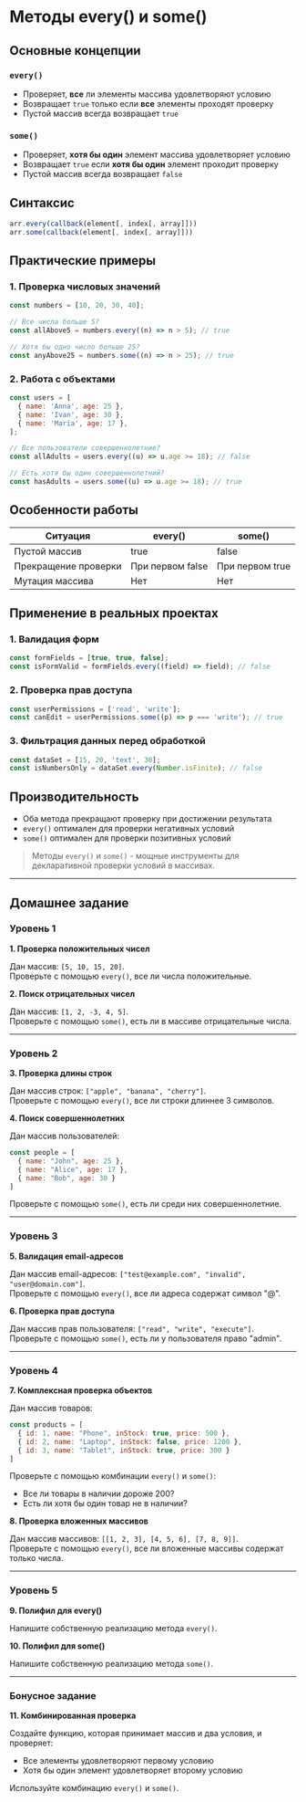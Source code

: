 # Методы every() и some()

## Основные концепции

### `every()`

- Проверяет, **все** ли элементы массива удовлетворяют условию
- Возвращает `true` только если **все** элементы проходят проверку
- Пустой массив всегда возвращает `true`

### `some()`

- Проверяет, **хотя бы один** элемент массива удовлетворяет условию
- Возвращает `true` если **хотя бы один** элемент проходит проверку
- Пустой массив всегда возвращает `false`

## Синтаксис

```javascript
arr.every(callback(element[, index[, array]]))
arr.some(callback(element[, index[, array]]))
```

## Практические примеры

### 1. Проверка числовых значений

```javascript
const numbers = [10, 20, 30, 40];

// Все числа больше 5?
const allAbove5 = numbers.every((n) => n > 5); // true

// Хотя бы одно число больше 25?
const anyAbove25 = numbers.some((n) => n > 25); // true
```

### 2. Работа с объектами

```javascript
const users = [
  { name: 'Anna', age: 25 },
  { name: 'Ivan', age: 30 },
  { name: 'Maria', age: 17 },
];

// Все пользователи совершеннолетние?
const allAdults = users.every((u) => u.age >= 18); // false

// Есть хотя бы один совершеннолетний?
const hasAdults = users.some((u) => u.age >= 18); // true
```

## Особенности работы

| Ситуация             | every()          | some()          |
| -------------------- | ---------------- | --------------- |
| Пустой массив        | true             | false           |
| Прекращение проверки | При первом false | При первом true |
| Мутация массива      | Нет              | Нет             |

## Применение в реальных проектах

### 1. Валидация форм

```javascript
const formFields = [true, true, false];
const isFormValid = formFields.every((field) => field); // false
```

### 2. Проверка прав доступа

```javascript
const userPermissions = ['read', 'write'];
const canEdit = userPermissions.some((p) => p === 'write'); // true
```

### 3. Фильтрация данных перед обработкой

```javascript
const dataSet = [15, 20, 'text', 30];
const isNumbersOnly = dataSet.every(Number.isFinite); // false
```

## Производительность

- Оба метода прекращают проверку при достижении результата
- `every()` оптимален для проверки негативных условий
- `some()` оптимален для проверки позитивных условий

> Методы `every()` и `some()` - мощные инструменты для декларативной проверки условий в массивах.

----

## Домашнее задание

### Уровень 1
**1. Проверка положительных чисел**

Дан массив: `[5, 10, 15, 20]`.  
Проверьте с помощью `every()`, все ли числа положительные.

**2. Поиск отрицательных чисел**

Дан массив: `[1, 2, -3, 4, 5]`.  
Проверьте с помощью `some()`, есть ли в массиве отрицательные числа.

----

### Уровень 2
**3. Проверка длины строк**

Дан массив строк: `["apple", "banana", "cherry"]`.  
Проверьте с помощью `every()`, все ли строки длиннее 3 символов.

**4. Поиск совершеннолетних**

Дан массив пользователей:
```javascript
const people = [
  { name: "John", age: 25 },
  { name: "Alice", age: 17 },
  { name: "Bob", age: 30 }
]
```

Проверьте с помощью `some()`, есть ли среди них совершеннолетние.

----

### Уровень 3
**5. Валидация email-адресов**

Дан массив email-адресов: `["test@example.com", "invalid", "user@domain.com"]`.  
Проверьте с помощью `every()`, все ли адреса содержат символ "@".

**6. Проверка прав доступа**

Дан массив прав пользователя: `["read", "write", "execute"]`.  
Проверьте с помощью `some()`, есть ли у пользователя право "admin".

----

### Уровень 4
**7. Комплексная проверка объектов**

Дан массив товаров:
```javascript
const products = [
  { id: 1, name: "Phone", inStock: true, price: 500 },
  { id: 2, name: "Laptop", inStock: false, price: 1200 },
  { id: 3, name: "Tablet", inStock: true, price: 300 }
]
```

Проверьте с помощью комбинации `every()` и `some()`:
* Все ли товары в наличии дороже 200?
* Есть ли хотя бы один товар не в наличии?

**8. Проверка вложенных массивов**

Дан массив массивов: `[[1, 2, 3], [4, 5, 6], [7, 8, 9]]`.  
Проверьте с помощью `every()`, все ли вложенные массивы содержат только числа.

----

### Уровень 5
**9. Полифил для every()**

Напишите собственную реализацию метода `every()`.

**10. Полифил для some()**

Напишите собственную реализацию метода `some()`.

----

### Бонусное задание
**11. Комбинированная проверка**

Создайте функцию, которая принимает массив и два условия, и проверяет:
* Все элементы удовлетворяют первому условию
* Хотя бы один элемент удовлетворяет второму условию

Используйте комбинацию `every()` и `some()`.
